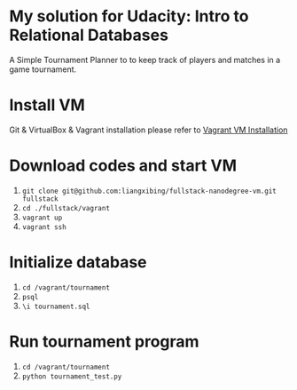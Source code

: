 My solution for Udacity: Intro to Relational Databases
=============
A Simple Tournament Planner to to keep track of players and matches in a game tournament.

Install VM
=============
Git & VirtualBox & Vagrant installation please refer to [Vagrant VM Installation](https://udacity.atlassian.net/wiki/display/BENDH/Vagrant+VM+Installation)

Download codes and start VM
=============
1. ```git clone git@github.com:liangxibing/fullstack-nanodegree-vm.git fullstack```
2. ```cd ./fullstack/vagrant```
3. ```vagrant up```
4. ```vagrant ssh```

Initialize database
=============
1. ```cd /vagrant/tournament```
2. ```psql```
3. ```\i tournament.sql```

Run tournament program
=============
1. ```cd /vagrant/tournament```
2. ```python tournament_test.py```

